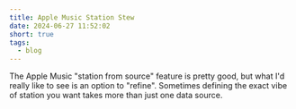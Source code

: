 ```yaml
---
title: Apple Music Station Stew
date: 2024-06-27 11:52:02
short: true
tags:
  - blog
---
```


The Apple Music "station from source" feature is pretty good, but what I'd really like to see is an option to "refine". Sometimes defining the exact vibe of station you want takes more than just one data source.
